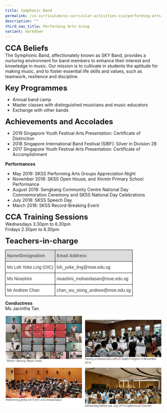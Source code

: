 ```yaml
---
title: Symphonic Band
permalink: /co-curriculum/co-curricular-activities-cca/performing-arts-group/symphonic-band/
description: ""
third_nav_title: Performing Arts Group
variant: markdown
---
```

**<font size="5">CCA Beliefs</font>**<br>
The Symphonic Band, affectionately known as SKY Band, provides a nurturing environment for band members to enhance their interest and knowledge in music. Our mission is to cultivate in students the aptitude for making music, and to foster essential life skills and values, such as teamwork, resilience and discipline.

**<font size="5">Key Programmes</font>**<br>
*   Annual band camp
*   Master classes with distinguished musicians and music educators
*   Exchange with other bands

**<font size="5">Achievements and Accolades</font>**<br>
*   2019 Singapore Youth Festival Arts Presentation: Certificate of Distinction
*   2018 Singapore International Band Festival (SIBF): Silver in Division 2B
*   2017 Singapore Youth Festival Arts Presentation: Certificate of Accomplishment

  

**Performances**
*   May 2019: SKSS Performing Arts Groups Appreciation Night
*   November 2018: SKSS Open House, and Xinmin Primary School Performance
*   August 2018: Sengkang Community Centre National Day Commemoration Ceremony and SKSS National Day Celebrations
*   July 2018: SKSS Speech Day
*   March 2018: SKSS Record-Breaking Event

**<font size="5">CCA Training Sessions</font>**<br>
Wednesdays 3.30pm to 6.30pm<br>
Fridays 2.30pm to 6.30pm

**<font size="5">Teachers-in-charge</font>**<br>
<table style="border-collapse:collapse;border-spacing:0" class="tg"><thead><tr><th style="background-color:#DDD;border-color:black;border-style:solid;border-width:1px;color:#666;font-family:Arial, sans-serif;font-size:14px;font-weight:bold;overflow:hidden;padding:10px 5px;text-align:left;vertical-align:middle;word-break:normal"><span style="color:#666;background-color:#DDD">Name/Designation</span></th><th style="background-color:#DDD;border-color:black;border-style:solid;border-width:1px;color:#666;font-family:Arial, sans-serif;font-size:14px;font-weight:bold;overflow:hidden;padding:10px 5px;text-align:left;vertical-align:middle;word-break:normal"><span style="color:#666;background-color:#DDD">Email Address</span></th></tr></thead><tbody><tr><td style="background-color:#FFF;border-color:black;border-style:solid;border-width:1px;color:#333;font-family:Arial, sans-serif;font-size:14px;overflow:hidden;padding:10px 5px;text-align:left;vertical-align:middle;word-break:normal">Ms Loh Yoke Ling (OIC)</td><td style="background-color:#FFF;border-color:black;border-style:solid;border-width:1px;color:#333;font-family:Arial, sans-serif;font-size:14px;overflow:hidden;padding:10px 5px;text-align:left;vertical-align:middle;word-break:normal">loh_yoke_ling@moe.edu.sg</td></tr><tr><td style="background-color:#FFF;border-color:black;border-style:solid;border-width:1px;color:#333;font-family:Arial, sans-serif;font-size:14px;overflow:hidden;padding:10px 5px;text-align:left;vertical-align:middle;word-break:normal">Ms Nivashini</td><td style="background-color:#FFF;border-color:black;border-style:solid;border-width:1px;color:#333;font-family:Arial, sans-serif;font-size:14px;overflow:hidden;padding:10px 5px;text-align:left;vertical-align:middle;word-break:normal">nivashini_mohandasan@moe.edu.sg</td></tr><tr><td style="background-color:#FFF;border-color:black;border-style:solid;border-width:1px;color:#333;font-family:Arial, sans-serif;font-size:14px;overflow:hidden;padding:10px 5px;text-align:left;vertical-align:middle;word-break:normal">Mr Andrew Chan</td><td style="background-color:#FFF;border-color:black;border-style:solid;border-width:1px;color:#333;font-family:Arial, sans-serif;font-size:14px;overflow:hidden;padding:10px 5px;text-align:left;vertical-align:middle;word-break:normal">chan_wu_siong_andrew@moe.edu.sg</td></tr></tbody></table>

**Conductress**  
Ms Jacintha Tan

![](/images/CCA/Symphonic%20Band.png)